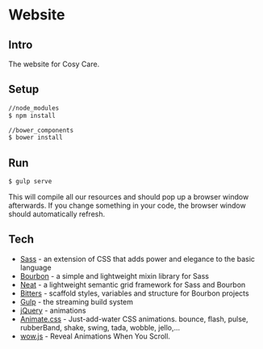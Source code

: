 # Website

## Intro
The website for Cosy Care.

## Setup
```sh
//node_modules
$ npm install
```

```sh
//bower_components
$ bower install
```

## Run
```sh
$ gulp serve
```
This will compile all our resources and should pop up a browser window afterwards. If you change something in your code, the browser window should automatically refresh.

## Tech
* [Sass] - an extension of CSS that adds power and elegance to the basic language
* [Bourbon] - a simple and lightweight mixin library for Sass
* [Neat] - a lightweight semantic grid framework for Sass and Bourbon
* [Bitters] - scaffold styles, variables and structure for Bourbon projects
* [Gulp] - the streaming build system
* [jQuery] - animations
* [Animate.css] - Just-add-water CSS animations. bounce, flash, pulse, rubberBand, shake, swing, tada, wobble, jello,...
* [wow.js] - Reveal Animations When You Scroll.

[Bourbon]:http://bourbon.io/
[Neat]:http://neat.bourbon.io/
[Bitters]:http://bitters.bourbon.io/
[Sass]:http://sass-lang.com/
[Gulp]:http://gulpjs.com
[jQuery]:http://jquery.com
[Animate.css]:https://daneden.github.io/animate.css/
[wow.js]:http://mynameismatthieu.com/WOW/index.html
